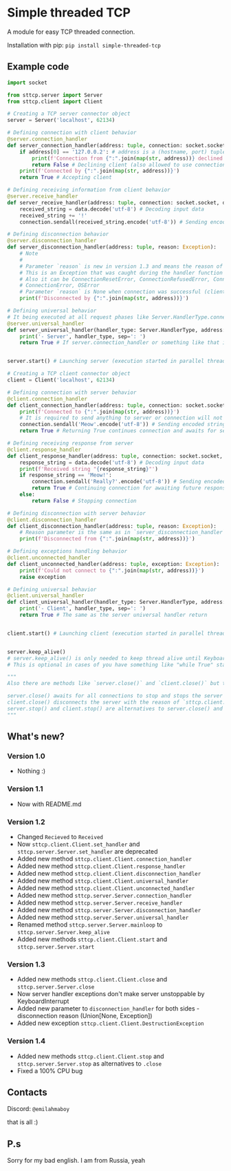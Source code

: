 # Simple threaded TCP
A module for easy TCP threaded connection.

Installation with pip: `pip install simple-threaded-tcp`

## Example code
```py
import socket

from sttcp.server import Server
from sttcp.client import Client

# Creating a TCP server connector object
server = Server('localhost', 62134)

# Defining connection with client behavior
@server.connection_handler
def server_connection_handler(address: tuple, connection: socket.socket):
    if address[0] == '127.0.0.2': # address is a (hostname, port) tuple
        print(f'Connection from {":".join(map(str, address))} declined!')
        return False # Declining client (also allowed to use connection.close())
    print(f'Connected by {":".join(map(str, address))}')
    return True # Accepting client

# Defining receiving information from client behavior
@server.receive_handler
def server_receive_handler(address: tuple, connection: socket.socket, data: bytes):
    received_string = data.decode('utf-8') # Decoding input data
    received_string += '!'
    connection.sendall(received_string.encode('utf-8')) # Sending encoded string to client

# Defining disconnection behavior
@server.disconnection_handler
def server_disconnection_handler(address: tuple, reason: Exception):
    # Note
    #
    # Parameter `reason` is new in version 1.3 and means the reason of disconnection
    # This is an Exception that was caught during the handler function execution
    # Also it can be ConnectionResetError, ConnectionRefusedError, ConnectionAbortedError,
    # ConnectionError, OSError
    # Parameter `reason` is None when connection was successful (client requested for connection closure)
    print(f'Disconnected by {":".join(map(str, address))}')

# Defining universal behavior
# It being executed at all request phases like Server.HandlerType.connection, Server.HandlerType.receive etc.  
@server.universal_handler
def server_universal_handler(handler_type: Server.HandlerType, address: tuple, connection: socket.socket, data: bytes):
    print('- Server', handler_type, sep=': ')
    return True # If server.connection_handler or something like that is not specified it works instead of them


server.start() # Launching server (execution started in parallel thread)

# Creating a TCP client connector object
client = Client('localhost', 62134)

# Defining connection with server behavior
@client.connection_handler
def client_connection_handler(address: tuple, connection: socket.socket):
    print(f'Connected to {":".join(map(str, address))}')
    # It is required to send anything to server or connection will not finish
    connection.sendall('Meow'.encode('utf-8')) # Sending encoded string to server
    return True # Returning True continues connection and awaits for server response

# Defining receiving response from server
@client.response_handler
def client_response_handler(address: tuple, connection: socket.socket, data: bytes):
    response_string = data.decode('utf-8') # Decoding input data
    print(f'Received string "{response_string}"')
    if response_string == 'Meow!':
        connection.sendall('Really?'.encode('utf-8')) # Sending encoded string to server
        return True # Continuing connection for awaiting future response
    else:
        return False # Stopping connection

# Defining disconnection with server behavior 
@client.disconnection_handler
def client_disconnection_handler(address: tuple, reason: Exception):
    # Reason parameter is the same as in `server_disconnection_handler`
    print(f'Disconnected from {":".join(map(str, address))}')

# Defining exceptions handling behavior
@client.unconnected_handler
def client_unconnected_handler(address: tuple, exception: Exception):
    print(f'Could not connect to {":".join(map(str, address))}')
    raise exception

# Defining universal behavior
@client.universal_handler
def client_universal_handler(handler_type: Server.HandlerType, address: tuple, connection: socket.socket, data: bytes):
    print('- Client', handler_type, sep=': ')
    return True # The same as the server universal handler return


client.start() # Launching client (execution started in parallel thread)


server.keep_alive()
# server.keep_alive() is only needed to keep thread alive until KeyboardInterrupt will not be raised
# This is optional in cases of you have something like "while True" statement

"""
Also there are methods like `server.close()` and `client.close()` but they only needed to close a connection.

server.close() awaits for all connections to stop and stops the server
client.close() disconnects the server with the reason of `sttcp.client.Client.DestructionException`
server.stop() and client.stop() are alternatives to server.close() and client.close()
"""
```

## What's new?
### Version 1.0
- Nothing :)
### Version 1.1
- Now with README.md
### Version 1.2
- Changed `Recieved` to `Received`
- Now `sttcp.client.Client.set_handler` and `sttcp.server.Server.set_handler` are deprecated
- Added new method `sttcp.client.Client.connection_handler`
- Added new method `sttcp.client.Client.response_handler`
- Added new method `sttcp.client.Client.disconnection_handler`
- Added new method `sttcp.client.Client.universal_handler`
- Added new method `sttcp.client.Client.unconnected_handler`
- Added new method `sttcp.server.Server.connection_handler`
- Added new method `sttcp.server.Server.receive_handler`
- Added new method `sttcp.server.Server.disconnection_handler`
- Added new method `sttcp.server.Server.universal_handler`
- Renamed method `sttcp.server.Server.mainloop` to `sttcp.server.Server.keep_alive`
- Added new methods `sttcp.client.Client.start` and `sttcp.server.Server.start`

### Version 1.3
- Added new methods `sttcp.client.Client.close` and `sttcp.server.Server.close`
- Now server handler exceptions don't make server unstoppable by KeyboardInterrupt
- Added new parameter to `disconnection_handler` for both sides - disconnection reason (Union[None, Exception]) 
- Added new exception `sttcp.client.Client.DestructionException`

### Version 1.4
- Added new methods `sttcp.client.Client.stop` and `sttcp.server.Server.stop` as alternatives to `.close`
- Fixed a 100% CPU bug 

## Contacts
Discord: `@emilahmaboy`

that is all :)

## P.s
Sorry for my bad english. I am from Russia, yeah